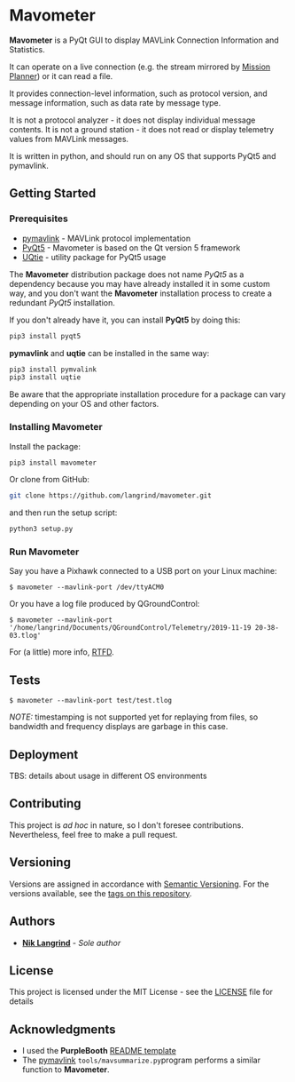 # Mavometer

**Mavometer** is a PyQt GUI to display MAVLink Connection Information and
Statistics.

It can operate on a live connection (e.g. the stream mirrored by
[Mission Planner](http://ardupilot.org/planner/)) or it can read a file.

It provides connection-level information, such as protocol version, and
message information, such as data rate by message type.

It is not a protocol analyzer - it does not display individual message
contents. It is not a ground station - it does not read or display telemetry
values from MAVLink messages.

It is written in python, and should run on any OS that supports PyQt5
and pymavlink.

## Getting Started

### Prerequisites

* [pymavlink](https://pypi.org/project/pymavlink/) - MAVLink protocol implementation 
* [PyQt5](https://pypi.org/project/PyQt5/) - Mavometer is based on the Qt version 5 framework
* [UQtie](https://pypi.org/project/uqtie/) - utility package for PyQt5 usage


The **Mavometer** distribution package does not name *PyQt5* as a dependency
because you may have already installed it in some custom way, and
you don't want the **Mavometer** installation process to create a redundant
*PyQt5* installation.

If you don't already have it, you can install **PyQt5** by doing this:

```bash
pip3 install pyqt5
```

**pymavlink** and **uqtie**  can be installed in the same way:

```bash
pip3 install pymvalink
pip3 install uqtie
```

Be aware that the appropriate installation procedure for a package can
vary depending on your OS and other factors.

### Installing Mavometer

Install the package:

```bash
pip3 install mavometer
```

Or clone from GitHub:

```bash
git clone https://github.com/langrind/mavometer.git
```

and then run the setup script:

```bash
python3 setup.py
```

### Run Mavometer

Say you have a Pixhawk connected to a USB port on your Linux machine:

```
$ mavometer --mavlink-port /dev/ttyACM0
```

Or you have a log file produced by QGroundControl:

```
$ mavometer --mavlink-port '/home/langrind/Documents/QGroundControl/Telemetry/2019-11-19 20-38-03.tlog'
```

For (a little) more info, [RTFD](http://mavometer.rtfd.io/).

## Tests

```
$ mavometer --mavlink-port test/test.tlog
```

*NOTE:* timestamping is not supported yet for replaying from files, so bandwidth and frequency
displays are garbage in this case.

## Deployment

TBS: details about usage in different OS environments

## Contributing

This project is *ad hoc* in nature, so I don't foresee contributions. Nevertheless,
feel free to make a pull request.

## Versioning

Versions are assigned in accordance with [Semantic Versioning](http://semver.org/).
For the versions available, see the [tags on this repository](https://github.com/langrind/mavometer/tags).

## Authors

* **[Nik Langrind](https://github.com/langrind)** - *Sole author*

## License

This project is licensed under the MIT License - see the [LICENSE](LICENSE) file for details

## Acknowledgments

* I used the **PurpleBooth** [README template](https://github.com/PurpleBooth/a-good-readme-template)
* The [pymavlink](https://github.com/ArduPilot/pymavlink) `tools/mavsummarize.py`program performs a
  similar function to **Mavometer**.
